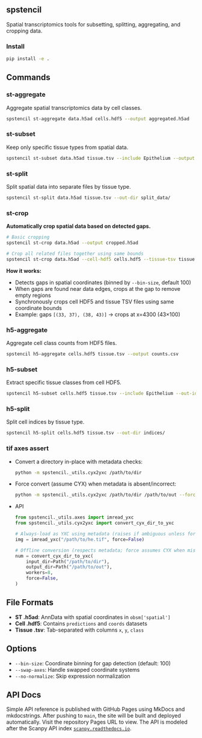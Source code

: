 ## spstencil

Spatial transcriptomics tools for subsetting, splitting, aggregating, and cropping data.

### Install

```bash
pip install -e .
```

## Commands

### st-aggregate
Aggregate spatial transcriptomics data by cell classes.
```bash
spstencil st-aggregate data.h5ad cells.hdf5 --output aggregated.h5ad
```

### st-subset
Keep only specific tissue types from spatial data.
```bash
spstencil st-subset data.h5ad tissue.tsv --include Epithelium --output subset.h5ad
```

### st-split
Split spatial data into separate files by tissue type.
```bash
spstencil st-split data.h5ad tissue.tsv --out-dir split_data/
```

### st-crop
**Automatically crop spatial data based on detected gaps.**
```bash
# Basic cropping
spstencil st-crop data.h5ad --output cropped.h5ad

# Crop all related files together using same bounds
spstencil st-crop data.h5ad --cell-hdf5 cells.hdf5 --tissue-tsv tissue.tsv
```

**How it works:**
- Detects gaps in spatial coordinates (binned by `--bin-size`, default 100)
- When gaps are found near data edges, crops at the gap to remove empty regions
- Synchronously crops cell HDF5 and tissue TSV files using same coordinate bounds
- Example: gaps `[(33, 37), (38, 43)]` → crops at x=4300 (43×100)

### h5-aggregate  
Aggregate cell class counts from HDF5 files.
```bash
spstencil h5-aggregate cells.hdf5 tissue.tsv --output counts.csv
```

### h5-subset
Extract specific tissue classes from cell HDF5.
```bash
spstencil h5-subset cells.hdf5 tissue.tsv --include Epithelium --out-idx kept.npy
```

### h5-split
Split cell indices by tissue type.
```bash
spstencil h5-split cells.hdf5 tissue.tsv --out-dir indices/
```

### tif axes assert

- Convert a directory in-place with metadata checks:
    ```bash
    python -m spstencil._utils.cyx2yxc /path/to/dir
    ```

- Force convert (assume CYX) when metadata is absent/incorrect:
    ```bash
    python -m spstencil._utils.cyx2yxc /path/to/dir /path/to/out --force
    ```
- API
    ```python
    from spstencil._utils.axes import imread_yxc
    from spstencil._utils.cyx2yxc import convert_cyx_dir_to_yxc

    # Always-load as YXC using metadata (raises if ambiguous unless force=True)
    img = imread_yxc("/path/to/he.tif", force=False)

    # Offline conversion (respects metadata; force assumes CYX when missing)
    num = convert_cyx_dir_to_yxc(
        input_dir=Path("/path/to/dir"),
        output_dir=Path("/path/to/out"),
        workers=8,
        force=False,
    )
    ```

## File Formats

- **ST .h5ad**: AnnData with spatial coordinates in `obsm['spatial']`
- **Cell .hdf5**: Contains `predictions` and `coords` datasets  
- **Tissue .tsv**: Tab-separated with columns `x`, `y`, `class`

## Options

- `--bin-size`: Coordinate binning for gap detection (default: 100)
- `--swap-axes`: Handle swapped coordinate systems
- `--no-normalize`: Skip expression normalization

## API Docs

Simple API reference is published with GitHub Pages using MkDocs and mkdocstrings. After pushing to `main`, the site will be built and deployed automatically. Visit the repository Pages URL to view. The API is modeled after the Scanpy API index [`scanpy.readthedocs.io`](https://scanpy.readthedocs.io/en/stable/api/index.html).


